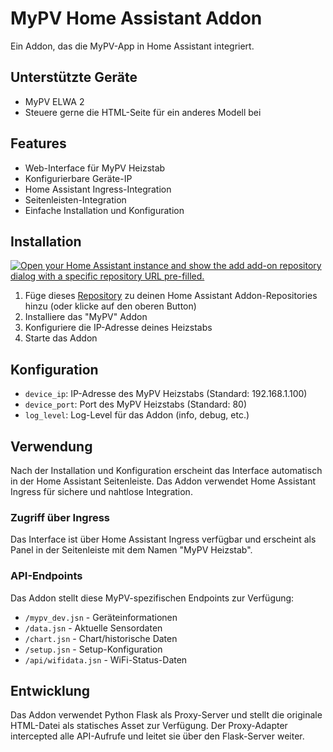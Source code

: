 # MyPV Home Assistant Addon

Ein  Addon, das die MyPV-App in Home Assistant integriert.

## Unterstützte Geräte

- MyPV ELWA 2
- Steuere gerne die HTML-Seite für ein anderes Modell bei

## Features

- Web-Interface für MyPV Heizstab
- Konfigurierbare Geräte-IP
- Home Assistant Ingress-Integration
- Seitenleisten-Integration
- Einfache Installation und Konfiguration

## Installation

[![Open your Home Assistant instance and show the add add-on repository dialog with a specific repository URL pre-filled.](https://my.home-assistant.io/badges/supervisor_add_addon_repository.svg)](https://my.home-assistant.io/redirect/supervisor_add_addon_repository/?repository_url=https%3A%2F%2Fgithub.com%2Fsilas229%2Fha-mypv)

1. Füge dieses [Repository](https://my.home-assistant.io/redirect/supervisor_add_addon_repository/?repository_url=https%3A%2F%2Fgithub.com%2Fsilas229%2Fha-mypv) zu deinen Home Assistant Addon-Repositories hinzu (oder klicke auf den oberen Button)
2. Installiere das "MyPV" Addon
3. Konfiguriere die IP-Adresse deines Heizstabs
4. Starte das Addon

## Konfiguration

- `device_ip`: IP-Adresse des MyPV Heizstabs (Standard: 192.168.1.100)
- `device_port`: Port des MyPV Heizstabs (Standard: 80)
- `log_level`: Log-Level für das Addon (info, debug, etc.)

## Verwendung

Nach der Installation und Konfiguration erscheint das Interface automatisch in der Home Assistant Seitenleiste. Das Addon verwendet Home Assistant Ingress für sichere und nahtlose Integration.

### Zugriff über Ingress

Das Interface ist über Home Assistant Ingress verfügbar und erscheint als Panel in der Seitenleiste mit dem Namen "MyPV Heizstab".

### API-Endpoints

Das Addon stellt diese MyPV-spezifischen Endpoints zur Verfügung:

- `/mypv_dev.jsn` - Geräteinformationen
- `/data.jsn` - Aktuelle Sensordaten
- `/chart.jsn` - Chart/historische Daten
- `/setup.jsn` - Setup-Konfiguration
- `/api/wifidata.jsn` - WiFi-Status-Daten

## Entwicklung

Das Addon verwendet Python Flask als Proxy-Server und stellt die originale HTML-Datei als statisches Asset zur Verfügung. Der Proxy-Adapter intercepted alle API-Aufrufe und leitet sie über den Flask-Server weiter.
